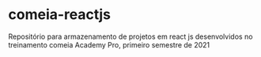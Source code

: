 # comeia-reactjs
Repositório para armazenamento de projetos em react js desenvolvidos no treinamento comeia Academy Pro, primeiro semestre de 2021
